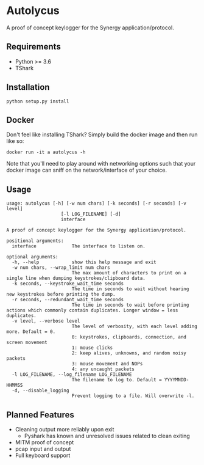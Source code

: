 # Autolycus

A proof of concept keylogger for the Synergy application/protocol.

## Requirements

* Python >= 3.6
* TShark

## Installation

`python setup.py install`

## Docker

Don't feel like installing TShark? Simply build the docker image and then run like so:

`docker run -it a autolycus -h`

Note that you'll need to play around with networking options such that your docker image can sniff on the network/interface of your choice.

## Usage

```
usage: autolycus [-h] [-w num chars] [-k seconds] [-r seconds] [-v level]
                    [-l LOG_FILENAME] [-d]
                    interface

A proof of concept keylogger for the Synergy application/protocol.

positional arguments:
  interface             The interface to listen on.

optional arguments:
  -h, --help            show this help message and exit
  -w num chars, --wrap_limit num chars
                        The max amount of characters to print on a single line when dumping keystrokes/clipboard data.
  -k seconds, --keystroke_wait_time seconds
                        The time in seconds to wait without hearing new keystrokes before printing the dump.
  -r seconds, --redundant_wait_time seconds
                        The time in seconds to wait before printing actions which commonly contain duplicates. Longer window = less duplicates.
  -v level, --verbose level
                        The level of verbosity, with each level adding more. Default = 0.
                        0: keystrokes, clipboards, connection, and screen movement
                        1: mouse clicks
                        2: keep alives, unknowns, and random noisy packets
                        3: mouse movement and NOPs
                        4: any uncaught packets
  -l LOG_FILENAME, --log_filename LOG_FILENAME
                        The filename to log to. Default = YYYYMNDD-HHMMSS
  -d, --disable_logging
                        Prevent logging to a file. Will overwrite -l.
```

## Planned Features
* Cleaning output more reliably upon exit
  * Pyshark has known and unresolved issues related to clean exiting
* MITM proof of concept
* pcap input and output
* Full keyboard support